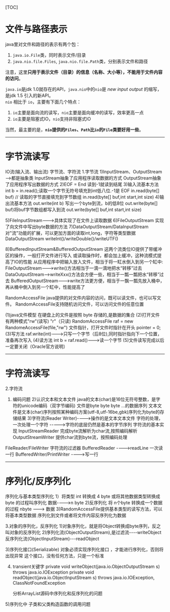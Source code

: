 [TOC]

# 文件与路径表示
java里对文件和路径的表示有两个包：
1. `java.io.File`类，同时表示文件/目录
2. `java.nio.file.Files`, `java.nio.file.Path`类，分别表示文件和路径

注意，这里**只用于表示文件（目录）的信息（名称、大小等），不能用于文件内容的访问**。

`java.io`是jdk 1.0就存在的API，`java.nio`中的`nio`是 *new input output* 的缩写，是jdk 1.5 引入的新API。   
`nio` 相比于 `io`，主要有下面几个特点：
1. `io`主要是面向流的读写，`nio`主要是面向缓冲的读写，效率更高一点
2. `io`主要是阻塞式IO，`nio`支持非阻塞式IO

当然，最主要的是，**`nio`提供的`Files`、`Path`比`io`的`File`类要好用一些**。


-----------------------------------------

# 字节流读写

IO流(输入流、输出流)
字节流、字符流
1.字节流
1)InputStream、OutputStream——>都是抽象类
InputStream抽象了应用程序读取数据的方式
OutputStream抽象了应用程序写出数据的方式
2)EOF = End   读到-1就读到结尾
3)输入流基本方法
int  b = in.read();读取一个字节无符号填充到int低八位.-1是 EOF
in.read(byte[] buf)  // 读取的字节直接填充到字节数组
in.read(byte[] buf,int start,int size)
4)输出流基本方法
out.write(int b)  写出一个byte到流，b的低8位
out.write(byte[] buf)将buf字节数组都写入到流
out.write(byte[] buf,int start,int size)

5)FileInputStream--->具体实现了在文件上读取数据
6)FileOutputStream 实现了向文件中写出byte数据的方法
7)DataOutputStream/DataInputStream
对"流"功能的扩展，可以更加方面的读取int,long，字符等类型数据
DataOutputStream
writeInt()/writeDouble()/writeUTF()

8)BufferedInputStream&BufferedOutputStream
这两个流类位IO提供了带缓冲区的操作，一般打开文件进行写入
或读取操作时，都会加上缓冲，这种流模式提高了IO的性能
从应用程序中把输入放入文件，相当于将一缸水倒入到另一个缸中:
FileOutputStream--->write()方法相当于一滴一滴地把水“转移”过去
DataOutputStream-->writeXxx()方法会方便一些，相当于一瓢一瓢把水“转移”过去
BufferedOutputStream--->write方法更方便，相当于一飘一瓢先放入桶中，再从桶中倒入到另一个缸中，性能提高了



RandomAccessFile java提供的对文件内容的访问，既可以读文件，也可以写文件。
RandomAccessFile支持随机访问文件，可以访问文件的任意位置

(1)java文件模型
在硬盘上的文件是按照 byte 存储的,是数据的集合
(2)打开文件
有两种模式"rw"(读写)  "r"（只读)
RandomAccessFile raf = new RandomeAccessFile(file,"rw")
文件指针，打开文件时指针在开头 pointer = 0;
(3)写方法
raf.write(int)--->只写一个字节（后8位),同时指针指向下一个位置，准备再次写入
(4)读方法
int b = raf.read()--->读一个字节
(5)文件读写完成以后一定要关闭（Oracle官方说明）

-----------------------------------------

# 字符流读写
2.字符流
1) 编码问题
   2)认识文本和文本文件
   java的文本(char)是16位无符号整数，是字符的unicode编码（双字节编码)
   文件是byte byte byte ...的数据序列
   文本文件是文本(char)序列按照某种编码方案(utf-8,utf-16be,gbk)序列化为byte的存储结果
   3)字符流(Reader Writer)---->操作的是文本文本文件
   字符的处理，一次处理一个字符
   ----->字符的底层仍然是基本的字节序列
   字符流的基本实现
   InputStreamReader   完成byte流解析为char流,按照编码解析
   OutputStreamWriter  提供char流到byte流，按照编码处理

FileReader/FileWriter
字符流的过滤器
BufferedReader   ---->readLine 一次读一行
BufferedWriter/PrintWriter   ---->写一行

-----------------------------------------

# 序列化/反序列化

序列化与基本类型序列化
1）将类型 int 转换成 4 byte 或将其他数据类型转换成 byte 的过程叫序列化
数据---->n byte
2)反序列化
将 n个byte 转换成一个数据的过程
nbyte ---> 数据
3)RandomAccessFile提供基本类型的读写方法，可以将基本类型数据
序列化到文件或者将文件内容反序列化为数据

3.对象的序列化，反序列化
1)对象序列化，就是将Object转换成byte序列，反之叫对象的反序列化
2)序列化流(ObjectOutputStream),是过滤流----writeObject
反序列化流(ObjectInputStream)---readObject

3)序列化接口(Serializable)
对象必须实现序列化接口 ，才能进行序列化，否则将出现异常
这个接口，没有任何方法，只是一个标准

4) transient关键字
   private void writeObject(java.io.ObjectOutputStream s)
   throws java.io.IOException
   private void readObject(java.io.ObjectInputStream s)
   throws java.io.IOException, ClassNotFoundException

   分析ArrayList源码中序列化和反序列化的问题

5)序列化中 子类和父类构造函数的调用问题

